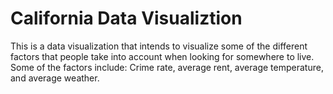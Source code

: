 # California Data Visualiztion
This is a data visualization that intends to visualize some of the different factors that people take into account when looking for somewhere to live. Some of the factors include: Crime rate, average rent, average temperature, and average weather. 
